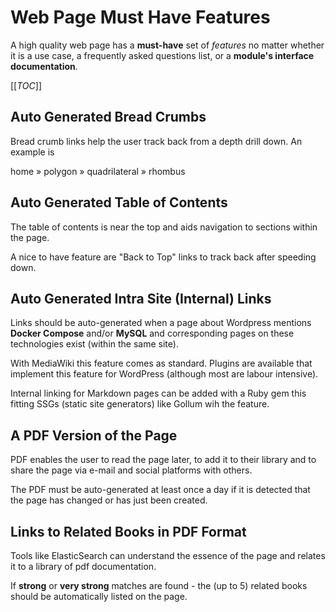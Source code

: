 # Web Page Must Have Features

A high quality web page has a **must-have** set of *features* no matter whether it is a use case, a frequently asked questions list, or a **module's interface documentation**.

[[_TOC_]]

## Auto Generated Bread Crumbs

Bread crumb links help the user track back from a depth drill down. An example is

home &raquo; polygon &raquo; quadrilateral &raquo; rhombus

## Auto Generated Table of Contents

The table of contents is near the top and aids navigation to sections within the page.

A nice to have feature are "Back to Top" links to track back after speeding down.

## Auto Generated Intra Site (Internal) Links

Links should be auto-generated when a page about Wordpress mentions **Docker Compose** and/or **MySQL** and corresponding pages on these technologies exist (within the same site).

With MediaWiki this feature comes as standard. Plugins are available that implement this feature for WordPress (although most are labour intensive).

Internal linking for Markdown pages can be added with a Ruby gem this fitting SSGs (static site generators) like Gollum wih the feature.

## A PDF Version of the Page

PDF enables the user to read the page later, to add it to their library and to share the page via e-mail and social platforms with others.

The PDF must be auto-generated at least once a day if it is detected that the page has changed or has just been created.

## Links to Related Books in PDF Format

Tools like ElasticSearch can understand the essence of the page and relates it to a library of pdf documentation.

If **strong** or **very strong** matches are found - the (up to 5) related books should be automatically listed on the page.